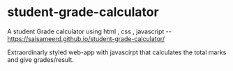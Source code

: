 # student-grade-calculator
A student Grade calculator using html , css , javascript -- https://saisameerd.github.io/student-grade-calculator/


Extraordinarly styled web-app with javascirpt that calculates the total marks and give grades/result.
